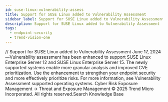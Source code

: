 ```yaml
---
id: suse-linux-vulnerability-assess
title: Support for SUSE Linux added to Vulnerability Assessment
sidebar_label: Support for SUSE Linux added to Vulnerability Assessment
description: Support for SUSE Linux added to Vulnerability Assessment
tags:
  - endpoint-security
  - trend-vision-one
---
```


/*<![CDATA[*/ $('#title').html($('meta[name=map-description]').attr('content')); /*]]>*/ Support for SUSE Linux added to Vulnerability Assessment June 17, 2024—Vulnerability assessment has been enhanced to support SUSE Linux Enterprise Server 12 and SUSE Linux Enterprise Server 15. The newly supported systems enable more granular analysis and improved CVE prioritization. Use the enhancement to strengthen your endpoint security and more effectively prioritize risks. For more information, see Vulnerability Assessment supported operating systems. Cyber Risk Exposure Management → Threat and Exposure Management © 2025 Trend Micro Incorporated. All rights reserved.Search Knowledge Base